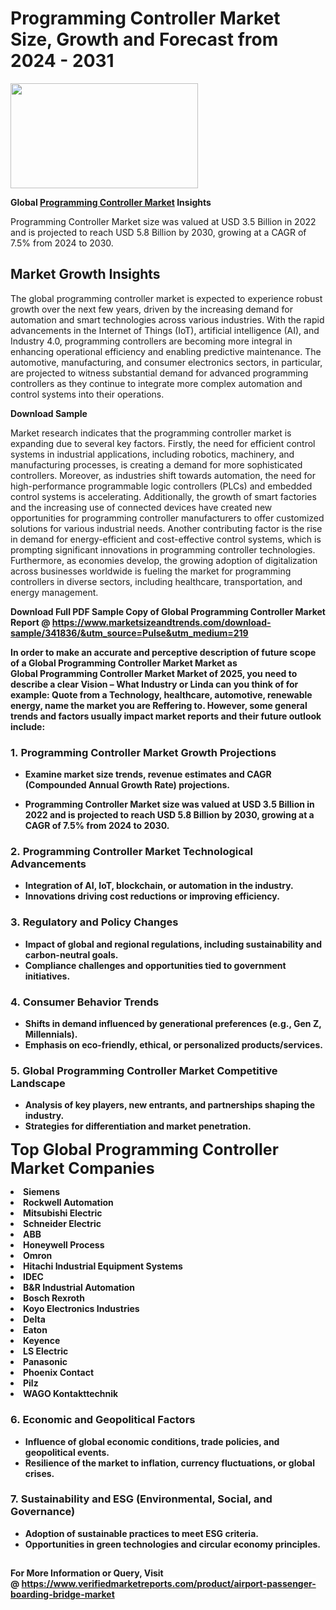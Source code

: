 <H1>Programming Controller Market Size, Growth and Forecast from 2024 - 2031</H1><img class="aligncenter size-medium wp-image-584254" src="https://thirdeyenews.in/wp-content/uploads/2024/09/Global-Market-Research-300x168.jpeg" alt="" width="300" height="168" /><p><strong>Global&nbsp;<a href="https://www.marketsizeandtrends.com/download-sample/341836/&amp;utm_source=Pulse&amp;utm_medium=219">Programming Controller Market</a> Insights</strong></p><p>Programming Controller Market size was valued at USD 3.5 Billion in 2022 and is projected to reach USD 5.8 Billion by 2030, growing at a CAGR of 7.5% from 2024 to 2030.</p><p><h2>Market Growth Insights</h2> <p>The global programming controller market is expected to experience robust growth over the next few years, driven by the increasing demand for automation and smart technologies across various industries. With the rapid advancements in the Internet of Things (IoT), artificial intelligence (AI), and Industry 4.0, programming controllers are becoming more integral in enhancing operational efficiency and enabling predictive maintenance. The automotive, manufacturing, and consumer electronics sectors, in particular, are projected to witness substantial demand for advanced programming controllers as they continue to integrate more complex automation and control systems into their operations.</p> <p><strong>Download Sample</strong></p> <p>Market research indicates that the programming controller market is expanding due to several key factors. Firstly, the need for efficient control systems in industrial applications, including robotics, machinery, and manufacturing processes, is creating a demand for more sophisticated controllers. Moreover, as industries shift towards automation, the need for high-performance programmable logic controllers (PLCs) and embedded control systems is accelerating. Additionally, the growth of smart factories and the increasing use of connected devices have created new opportunities for programming controller manufacturers to offer customized solutions for various industrial needs. Another contributing factor is the rise in demand for energy-efficient and cost-effective control systems, which is prompting significant innovations in programming controller technologies. Furthermore, as economies develop, the growing adoption of digitalization across businesses worldwide is fueling the market for programming controllers in diverse sectors, including healthcare, transportation, and energy management. <p><strong></p><p><span class=""><strong>Download Full PDF Sample Copy of Global Programming Controller Market Report</strong> @ <a href="https://www.marketsizeandtrends.com/download-sample/341836/&amp;utm_source=Pulse&amp;utm_medium=219" target="_blank">https://www.marketsizeandtrends.com/download-sample/341836/&amp;utm_source=Pulse&amp;utm_medium=219</a></span></p><p>In order to make an accurate and perceptive description of future scope of a Global&nbsp;Programming Controller Market Market as Global&nbsp;Programming Controller Market Market of 2025, you need to describe a clear Vision &ndash; What Industry or Linda can you think of for example: Quote from a Technology, healthcare, automotive, renewable energy, name the market you are Reffering to. However, some general trends and factors usually impact market reports and their future outlook include:</p><h3>1.&nbsp;<strong>Programming Controller Market Growth Projections</strong></h3><ul><li>Examine market size trends, revenue estimates and CAGR (Compounded Annual Growth Rate) projections.</li><li><p>Programming Controller Market size was valued at USD 3.5 Billion in 2022 and is projected to reach USD 5.8 Billion by 2030, growing at a CAGR of 7.5% from 2024 to 2030.</p></li></ul><h3>2.&nbsp;<strong>Programming Controller Market Technological Advancements</strong></h3><ul><li>Integration of AI, IoT, blockchain, or automation in the industry.</li><li>Innovations driving cost reductions or improving efficiency.</li></ul><h3>3.&nbsp;<strong>Regulatory and Policy Changes</strong></h3><ul><li>Impact of global and regional regulations, including sustainability and carbon-neutral goals.</li><li>Compliance challenges and opportunities tied to government initiatives.</li></ul><h3>4.&nbsp;<strong>Consumer Behavior Trends</strong></h3><ul><li>Shifts in demand influenced by generational preferences (e.g., Gen Z, Millennials).</li><li>Emphasis on eco-friendly, ethical, or personalized products/services.</li></ul><h3>5.&nbsp;<strong>Global Programming Controller Market Competitive Landscape</strong></h3><ul><li>Analysis of key players, new entrants, and partnerships shaping the industry.</li><li>Strategies for differentiation and market penetration.</li></ul><p data-pm-slice="1 1 []"><span style="color: inherit; font-family: inherit; font-size: 25px;">Top Global Programming Controller Market Companies</span></p><div class="" data-test-id=""><p><li>Siemens</li><li> Rockwell Automation</li><li> Mitsubishi Electric</li><li> Schneider Electric</li><li> ABB</li><li> Honeywell Process</li><li> Omron</li><li> Hitachi Industrial Equipment Systems</li><li> IDEC</li><li> B&R Industrial Automation</li><li> Bosch Rexroth</li><li> Koyo Electronics Industries</li><li> Delta</li><li> Eaton</li><li> Keyence</li><li> LS Electric</li><li> Panasonic</li><li> Phoenix Contact</li><li> Pilz</li><li> WAGO Kontakttechnik</li></p></div><h3>6.&nbsp;<strong>Economic and Geopolitical Factors</strong></h3><ul><li>Influence of global economic conditions, trade policies, and geopolitical events.</li><li>Resilience of the market to inflation, currency fluctuations, or global crises.</li></ul><h3>7.&nbsp;<strong>Sustainability and ESG (Environmental, Social, and Governance)</strong></h3><ul><li>Adoption of sustainable practices to meet ESG criteria.</li><li>Opportunities in green technologies and circular economy principles.</li></ul><h2><strong style="font-size: 14px;">For More Information or Query, Visit @&nbsp;</strong><a style="background-color: #ffffff; font-size: 14px;" href="https://www.marketsizeandtrends.com/report/programming-controller-market/" target="_blank">https://www.verifiedmarketreports.com/product/airport-passenger-boarding-bridge-market</a></h2>
